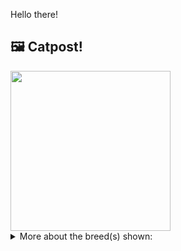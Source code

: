 Hello there!



## 🖼️ Catpost!

<sub>
    <img src="https://cdn2.thecatapi.com/images/kdfcmTWJL.jpg" height="256">
</sub>


<details>
<summary>More about the breed(s) shown:</summary>

Breed: American Curl

Description: Distinguished by truly unique ears that curl back in a graceful arc, offering an alert, perky, happily surprised expression, they cause people to break out into a big smile when viewing their first Curl. Curls are very people-oriented, faithful, affectionate soulmates, adjusting remarkably fast to other pets, children, and new situations.

Links:
<ul>
  <li>CFA http://cfa.org/Breeds/BreedsAB/AmericanCurl.aspx</li>
  <li>Wikipedia https://en.wikipedia.org/wiki/American_Curl</li>
</ul> 

</details>
